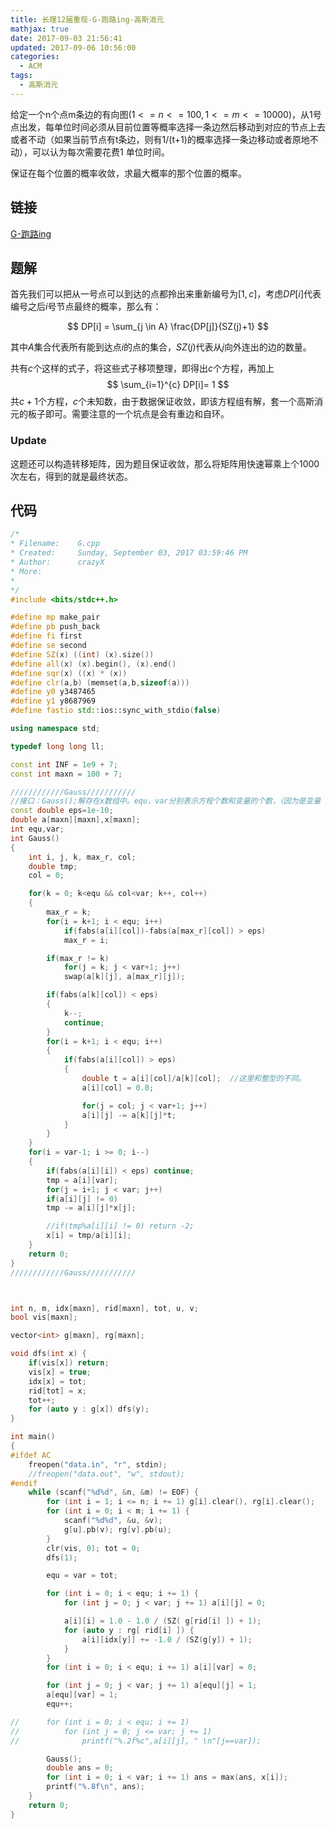 ```yaml
---
title: 长理12届重现-G-跑路ing-高斯消元
mathjax: true
date: 2017-09-03 21:56:41
updated: 2017-09-06 10:56:00
categories:
  - ACM
tags:
  - 高斯消元
---
```


给定一个n个点m条边的有向图$(1<=n<=100, 1<=m<=10000)$，从1号点出发，每单位时间必须从目前位置等概率选择一条边然后移动到对应的节点上去或者不动（如果当前节点有t条边，则有1/(t+1)的概率选择一条边移动或者原地不动），可以认为每次需要花费1 单位时间。

保证在每个位置的概率收敛，求最大概率的那个位置的概率。

<!-- more -->

## 链接
[G-跑路ing](https://www.nowcoder.com/acm/contest/submit/fd8e9451406b4ef8bdeb27c0e2d4cd6b?ACMContestId=1&tagId=4)

## 题解
首先我们可以把从一号点可以到达的点都拎出来重新编号为$[1, c]$，考虑$DP[i]$代表编号之后$i$号节点最终的概率，那么有：

$$ DP[i] = \sum_{j \in A} \frac{DP[j]}{SZ(j)+1} $$

其中$A$集合代表所有能到达点$i$的点的集合，$SZ(j)$代表从$j$向外连出的边的数量。

共有$c$个这样的式子，将这些式子移项整理，即得出$c$个方程，再加上
$$ \sum_{i=1}^{c} DP[i]= 1 $$
共$c+1$个方程，$c$个未知数，由于数据保证收敛，即该方程组有解，套一个高斯消元的板子即可。需要注意的一个坑点是会有重边和自环。

### Update
这题还可以构造转移矩阵，因为题目保证收敛，那么将矩阵用快速幂乘上个1000次左右，得到的就是最终状态。

## 代码
```cpp
/*
* Filename:    G.cpp
* Created:     Sunday, September 03, 2017 03:59:46 PM
* Author:      crazyX
* More:
*
*/
#include <bits/stdc++.h>

#define mp make_pair
#define pb push_back
#define fi first
#define se second
#define SZ(x) ((int) (x).size())
#define all(x) (x).begin(), (x).end()
#define sqr(x) ((x) * (x))
#define clr(a,b) (memset(a,b,sizeof(a)))
#define y0 y3487465
#define y1 y8687969
#define fastio std::ios::sync_with_stdio(false)

using namespace std;

typedef long long ll;

const int INF = 1e9 + 7;
const int maxn = 100 + 7;

////////////Gauss///////////
//接口：Gauss();解存在x数组中。equ，var分别表示方程个数和变量的个数，（因为是变量 的个数不算常数的个数）要赋值。a就是行列式，其中常数是在方程右侧的符号。  
const double eps=1e-10;  
double a[maxn][maxn],x[maxn];  
int equ,var;  
int Gauss()  
{  
    int i, j, k, max_r, col;  
    double tmp;  
    col = 0;  

    for(k = 0; k<equ && col<var; k++, col++)  
    {  
        max_r = k;  
        for(i = k+1; i < equ; i++)  
            if(fabs(a[i][col])-fabs(a[max_r][col]) > eps)  
            max_r = i;  

        if(max_r != k)  
            for(j = k; j < var+1; j++)  
            swap(a[k][j], a[max_r][j]);  

        if(fabs(a[k][col]) < eps)  
        {  
            k--;  
            continue;  
        }  
        for(i = k+1; i < equ; i++)  
        {  
            if(fabs(a[i][col]) > eps)  
            {  
                double t = a[i][col]/a[k][col];  //这里和整型的不同。  
                a[i][col] = 0.0;  

                for(j = col; j < var+1; j++)  
                a[i][j] -= a[k][j]*t;  
            }  
        }  
    }  
    for(i = var-1; i >= 0; i--)  
    {  
        if(fabs(a[i][i]) < eps) continue;  
        tmp = a[i][var];  
        for(j = i+1; j < var; j++)  
        if(a[i][j] != 0)  
        tmp -= a[i][j]*x[j];  

        //if(tmp%a[i][i] != 0) return -2;  
        x[i] = tmp/a[i][i];  
    }  
    return 0;  
}  
////////////Gauss///////////



int n, m, idx[maxn], rid[maxn], tot, u, v;
bool vis[maxn];

vector<int> g[maxn], rg[maxn];

void dfs(int x) {
    if(vis[x]) return;
    vis[x] = true;
    idx[x] = tot;
    rid[tot] = x;
    tot++;
    for (auto y : g[x]) dfs(y);
}

int main()
{
#ifdef AC
    freopen("data.in", "r", stdin);
    //freopen("data.out", "w", stdout);
#endif
    while (scanf("%d%d", &n, &m) != EOF) {
        for (int i = 1; i <= n; i += 1) g[i].clear(), rg[i].clear();
        for (int i = 0; i < m; i += 1) {
            scanf("%d%d", &u, &v);
            g[u].pb(v); rg[v].pb(u);
        }
        clr(vis, 0); tot = 0;
        dfs(1);

        equ = var = tot;

        for (int i = 0; i < equ; i += 1) {
            for (int j = 0; j < var; j += 1) a[i][j] = 0;

            a[i][i] = 1.0 - 1.0 / (SZ( g[rid[i] ]) + 1);
            for (auto y : rg[ rid[i] ]) {
                a[i][idx[y]] += -1.0 / (SZ(g[y]) + 1);
            }
        }
        for (int i = 0; i < equ; i += 1) a[i][var] = 0;

        for (int j = 0; j < var; j += 1) a[equ][j] = 1;
        a[equ][var] = 1;
        equ++;

//		for (int i = 0; i < equ; i += 1) 
//			for (int j = 0; j <= var; j += 1)
//				printf("%.2f%c",a[i][j], " \n"[j==var]);

        Gauss();
        double ans = 0;
        for (int i = 0; i < var; i += 1) ans = max(ans, x[i]);
        printf("%.8f\n", ans);
    }
    return 0;
}
```